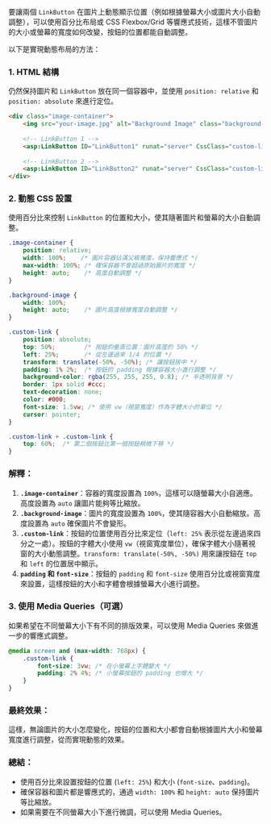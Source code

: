 要讓兩個 `LinkButton` 在圖片上動態顯示位置（例如根據螢幕大小或圖片大小自動調整），可以使用百分比布局或 CSS Flexbox/Grid 等響應式技術，這樣不管圖片的大小或螢幕的寬度如何改變，按鈕的位置都能自動調整。

以下是實現動態布局的方法：

### 1. **HTML 結構**
仍然保持圖片和 `LinkButton` 放在同一個容器中，並使用 `position: relative` 和 `position: absolute` 來進行定位。

```html
<div class="image-container">
    <img src="your-image.jpg" alt="Background Image" class="background-image" />
    
    <!-- LinkButton 1 -->
    <asp:LinkButton ID="LinkButton1" runat="server" CssClass="custom-link">Link 1</asp:LinkButton>
    
    <!-- LinkButton 2 -->
    <asp:LinkButton ID="LinkButton2" runat="server" CssClass="custom-link">Link 2</asp:LinkButton>
</div>
```

### 2. **動態 CSS 設置**

使用百分比來控制 `LinkButton` 的位置和大小，使其隨著圖片和螢幕的大小自動調整。

```css
.image-container {
    position: relative;
    width: 100%;    /* 圖片容器佔滿父級寬度，保持響應式 */
    max-width: 100%; /* 確保容器不會超過原始圖片的寬度 */
    height: auto;    /* 高度自動調整 */
}

.background-image {
    width: 100%;
    height: auto;    /* 圖片高度根據寬度自動調整 */
}

.custom-link {
    position: absolute;
    top: 50%;        /* 按鈕的垂直位置：圖片高度的 50% */
    left: 25%;       /* 從左邊過來 1/4 的位置 */
    transform: translate(-50%, -50%); /* 讓按鈕居中 */
    padding: 1% 2%;  /* 按鈕的 padding 根據容器大小進行調整 */
    background-color: rgba(255, 255, 255, 0.8); /* 半透明背景 */
    border: 1px solid #ccc;
    text-decoration: none;
    color: #000;
    font-size: 1.5vw; /* 使用 vw（視窗寬度）作為字體大小的單位 */
    cursor: pointer;
}

.custom-link + .custom-link {
    top: 60%;  /* 第二個按鈕比第一個按鈕稍微下移 */
}
```

### 解釋：
1. **`.image-container`**：容器的寬度設置為 `100%`，這樣可以隨螢幕大小自適應。高度設置為 `auto` 讓圖片能夠等比縮放。
2. **`.background-image`**：圖片的寬度設置為 `100%`，使其隨容器大小自動縮放。高度設置為 `auto` 確保圖片不會變形。
3. **`.custom-link`**：按鈕的位置使用百分比來定位（`left: 25%` 表示從左邊過來四分之一處）。按鈕的字體大小使用 `vw`（視窗寬度單位），確保字體大小隨著視窗的大小動態調整。`transform: translate(-50%, -50%)` 用來讓按鈕在 `top` 和 `left` 的位置居中顯示。
4. **`padding` 和 `font-size`**：按鈕的 `padding` 和 `font-size` 使用百分比或視窗寬度來設置，這樣按鈕的大小和字體會根據螢幕大小進行調整。

### 3. **使用 Media Queries（可選）**
如果希望在不同螢幕大小下有不同的排版效果，可以使用 Media Queries 來做進一步的響應式調整。

```css
@media screen and (max-width: 768px) {
    .custom-link {
        font-size: 3vw; /* 在小螢幕上字體變大 */
        padding: 2% 4%; /* 小螢幕按鈕的 padding 也增大 */
    }
}
```

### 最終效果：
這樣，無論圖片的大小怎麼變化，按鈕的位置和大小都會自動根據圖片大小和螢幕寬度進行調整，從而實現動態的效果。

### 總結：
- 使用百分比來設置按鈕的位置 (`left: 25%`) 和大小 (`font-size`、`padding`)。
- 確保容器和圖片都是響應式的，通過 `width: 100%` 和 `height: auto` 保持圖片等比縮放。
- 如果需要在不同螢幕大小下進行微調，可以使用 Media Queries。